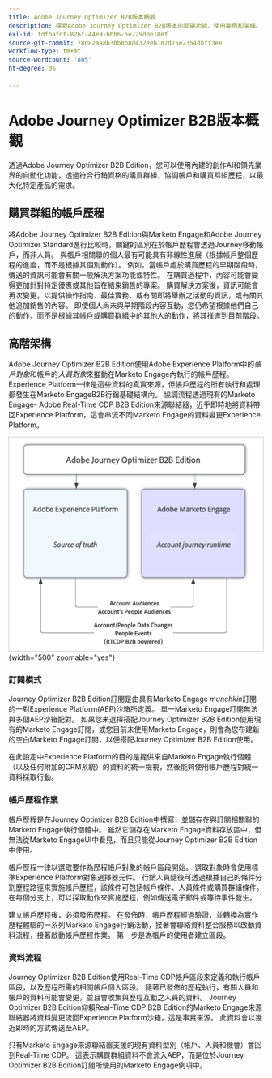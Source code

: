 ```yaml
---
title: Adobe Journey Optimizer B2B版本概觀
description: 探索Adobe Journey Optimizer B2B版本的關鍵功能、使用案例和架構。
exl-id: fdfbafdf-826f-44e9-bbb6-5e729d0e18ef
source-git-commit: 78d82aa8b3bb8b8d432eeb187d75e2354dbff3ee
workflow-type: tm+mt
source-wordcount: '805'
ht-degree: 0%

---
```


# Adobe Journey Optimizer B2B版本概觀

透過Adobe Journey Optimizer B2B Edition，您可以使用內建的創作AI和領先業界的自動化功能，透過符合行銷資格的購買群組，協調帳戶和購買群組歷程，以最大化特定產品的需求。

## 購買群組的帳戶歷程

將Adobe Journey Optimizer B2B Edition與Marketo Engage和Adobe Journey Optimizer Standard進行比較時，關鍵的區別在於帳戶歷程會透過Journey移動帳戶，而非人員。 與帳戶相關聯的個人最有可能具有非線性進展（根據帳戶整個歷程的進度，而不是根據其個別動作）。 例如，當帳戶處於購買歷程的早期階段時，傳送的資訊可能會有關一般解決方案功能或特性。 在購買過程中，內容可能會變得更加針對特定優惠或其他旨在結束銷售的專案。 購買解決方案後，資訊可能會再次變更，以提供操作指南、最佳實務、或有關即將舉辦之活動的資訊，或有關其他追加銷售的內容。 即使個人尚未與早期階段內容互動，您仍希望根據他們自己的動作，而不是根據其帳戶或購買群組中的其他人的動作，將其推進到目前階段。

## 高階架構

Adobe Journey Optimizer B2B Edition使用Adobe Experience Platform中的&#x200B;_帳戶對象_&#x200B;和帳戶的&#x200B;_人員對象_&#x200B;來推動在Marketo Engage內執行的帳戶歷程。 Experience Platform一律是這些資料的真實來源，但帳戶歷程的所有執行和處理都發生在Marketo EngageB2B行銷基礎結構內。 協調流程透過現有的Marketo Engage- Adobe Real-Time CDP B2B Edition來源聯結器，近乎即時地將資料帶回Experience Platform，這會串流不同Marketo Engage的資料變更Experience Platform。

![高階資料架構](./assets/high-level-data-architecture.png){width="500" zoomable="yes"}

### 訂閱模式

Journey Optimizer B2B Edition訂閱是由具有Marketo Engage _munchkin_&#x200B;訂閱的一對Experience Platform(AEP)沙箱所定義。 單一Marketo Engage訂閱無法與多個AEP沙箱配對。 如果您未選擇搭配Journey Optimizer B2B Edition使用現有的Marketo Engage訂閱，或您目前未使用Marketo Engage，則會為您布建新的空白Marketo Engage訂閱，以便搭配Journey Optimizer B2B Edition使用。

在此設定中Experience Platform的目的是提供來自Marketo Engage執行個體（以及任何附加的CRM系統）的資料的統一檢視，然後能夠使用帳戶歷程對統一資料採取行動。

### 帳戶歷程作業

帳戶歷程是在Journey Optimizer B2B Edition中撰寫，並儲存在與訂閱相關聯的Marketo Engage執行個體中。 雖然它儲存在Marketo Engage資料存放區中，但無法從Marketo EngageUI中看見，而且只能從Journey Optimizer B2B Edition中使用。

帳戶歷程一律以選取要作為歷程帳戶對象的帳戶區段開始。 選取對象時會使用標準Experience Platform對象選擇器元件。 行銷人員隨後可透過根據自己的條件分割歷程路徑來實施帳戶歷程，該條件可包括帳戶條件、人員條件或購買群組條件。 在每個分支上，可以採取動作來實施歷程，例如傳送電子郵件或等待事件發生。

建立帳戶歷程後，必須發佈歷程。 在發佈時，帳戶歷程經過驗證，並轉換為實作歷程體驗的一系列Marketo Engage行銷活動，接著會聯絡資料整合服務以啟動資料流程，接著啟動帳戶歷程作業。 第一步是為帳戶的使用者建立區段。

### 資料流程

Journey Optimizer B2B Edition使用Real-Time CDP帳戶區段來定義和執行帳戶區段，以及歷程所需的相關帳戶個人區段。 隨著已發佈的歷程執行，有關人員和帳戶的資料可能會變更，並且會收集與歷程互動之人員的資料。 Journey Optimizer B2B Edition仰賴Real-Time CDP B2B Edition的Marketo Engage來源聯結器將資料變更流回Experience Platform沙箱，這是事實來源。  此資料會以幾近即時的方式傳送至AEP。

只有Marketo Engage來源聯結器支援的現有資料型別（帳戶、人員和機會）會回到Real-Time CDP。 這表示購買群組資料不會流入AEP，而是位於Journey Optimizer B2B Edition訂閱所使用的Marketo Engage例項中。

